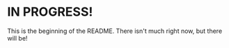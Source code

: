 # IN PROGRESS!

This is the beginning of the README. There isn't much right now, but there 
will be!
